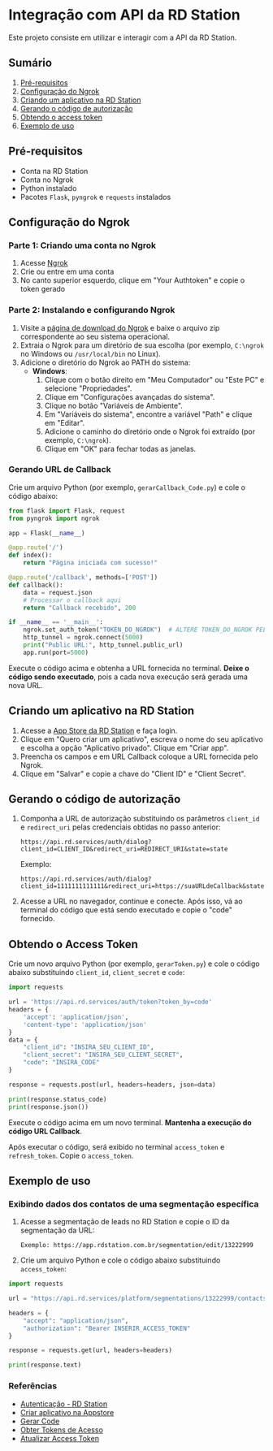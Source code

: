 # Integração com API da RD Station

Este projeto consiste em utilizar e interagir com a API da RD Station. 

## Sumário
1. [Pré-requisitos](#pré-requisitos)
2. [Configuração do Ngrok](#configuração-do-ngrok)
3. [Criando um aplicativo na RD Station](#criando-um-aplicativo-na-rd-station)
4. [Gerando o código de autorização](#gerando-o-código-de-autorização)
5. [Obtendo o access token](#obtendo-o-access-token)
6. [Exemplo de uso](#exemplo-de-uso)

## Pré-requisitos

- Conta na RD Station
- Conta no Ngrok
- Python instalado
- Pacotes `Flask`, `pyngrok` e `requests` instalados

## Configuração do Ngrok

### Parte 1: Criando uma conta no Ngrok

1. Acesse [Ngrok](https://ngrok.com/)
2. Crie ou entre em uma conta
3. No canto superior esquerdo, clique em "Your Authtoken" e copie o token gerado

### Parte 2: Instalando e configurando Ngrok

1. Visite a [página de download do Ngrok](https://ngrok.com/download) e baixe o arquivo zip correspondente ao seu sistema operacional.
2. Extraia o Ngrok para um diretório de sua escolha (por exemplo, `C:\ngrok` no Windows ou `/usr/local/bin` no Linux).
3. Adicione o diretório do Ngrok ao PATH do sistema:
   - **Windows**:
     1. Clique com o botão direito em "Meu Computador" ou "Este PC" e selecione "Propriedades".
     2. Clique em "Configurações avançadas do sistema".
     3. Clique no botão "Variáveis de Ambiente".
     4. Em "Variáveis do sistema", encontre a variável "Path" e clique em "Editar".
     5. Adicione o caminho do diretório onde o Ngrok foi extraído (por exemplo, `C:\ngrok`).
     6. Clique em "OK" para fechar todas as janelas.

### Gerando URL de Callback

Crie um arquivo Python (por exemplo, `gerarCallback_Code.py`) e cole o código abaixo:

```python
from flask import Flask, request
from pyngrok import ngrok

app = Flask(__name__)

@app.route('/')
def index():
    return "Página iniciada com sucesso!"

@app.route('/callback', methods=['POST'])
def callback():
    data = request.json
    # Processar o callback aqui
    return "Callback recebido", 200

if __name__ == '__main__':
    ngrok.set_auth_token("TOKEN_DO_NGROK")  # ALTERE TOKEN_DO_NGROK PELO TOKEN FORNECIDO NO SITE DO NGROK
    http_tunnel = ngrok.connect(5000)
    print("Public URL:", http_tunnel.public_url)
    app.run(port=5000)
```

Execute o código acima e obtenha a URL fornecida no terminal. **Deixe o código sendo executado**, pois a cada nova execução será gerada uma nova URL.

## Criando um aplicativo na RD Station

1. Acesse a [App Store da RD Station](https://appstore.rdstation.com/pt-BR/publisher) e faça login.
2. Clique em "Quero criar um aplicativo", escreva o nome do seu aplicativo e escolha a opção "Aplicativo privado". Clique em "Criar app".
3. Preencha os campos e em URL Callback coloque a URL fornecida pelo Ngrok.
4. Clique em "Salvar" e copie a chave do "Client ID" e "Client Secret".

## Gerando o código de autorização

1. Componha a URL de autorização substituindo os parâmetros `client_id` e `redirect_uri` pelas credenciais obtidas no passo anterior:
   ```
   https://api.rd.services/auth/dialog?client_id=CLIENT_ID&redirect_uri=REDIRECT_URI&state=state
   ```
   Exemplo:
   ```
   https://api.rd.services/auth/dialog?client_id=1111111111111&redirect_uri=https://suaURLdeCallback&state=state
   ```
2. Acesse a URL no navegador, continue e conecte. Após isso, vá ao terminal do código que está sendo executado e copie o "code" fornecido.

## Obtendo o Access Token

Crie um novo arquivo Python (por exemplo, `gerarToken.py`) e cole o código abaixo substituindo `client_id`, `client_secret` e `code`:

```python
import requests

url = 'https://api.rd.services/auth/token?token_by=code'
headers = {
    'accept': 'application/json',
    'content-type': 'application/json'
}
data = {
    "client_id": "INSIRA_SEU_CLIENT_ID",
    "client_secret": "INSIRA_SEU_CLIENT_SECRET",
    "code": "INSIRA_CODE"
}

response = requests.post(url, headers=headers, json=data)

print(response.status_code)
print(response.json())
```

Execute o código acima em um novo terminal. **Mantenha a execução do código URL Callback**.

Após executar o código, será exibido no terminal `access_token` e `refresh_token`. Copie o `access_token`.

## Exemplo de uso

### Exibindo dados dos contatos de uma segmentação específica

1. Acesse a segmentação de leads no RD Station e copie o ID da segmentação da URL:
   ```
   Exemplo: https://app.rdstation.com.br/segmentation/edit/13222999
   ```

2. Crie um arquivo Python e cole o código abaixo substituindo `access_token`:

```python
import requests

url = "https://api.rd.services/platform/segmentations/13222999/contacts"

headers = {
    "accept": "application/json",
    "authorization": "Bearer INSERIR_ACCESS_TOKEN"
}

response = requests.get(url, headers=headers)

print(response.text)
```

### Referências

- [Autenticação - RD Station](https://developers.rdstation.com/reference/autentica%C3%A7%C3%A3o)
- [Criar aplicativo na Appstore](https://developers.rdstation.com/reference/criar-aplicativo-appstore)
- [Gerar Code](https://developers.rdstation.com/reference/gerar-code)
- [Obter Tokens de Acesso](https://developers.rdstation.com/reference/obter-tokens-acesso)
- [Atualizar Access Token](https://developers.rdstation.com/reference/atualizar-access-token)
